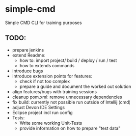 # simple-cmd
Simple CMD CLI for training purposes

## TODO:
* prepare jenkins
* extend Readme:
    * how to: import project/ build / deploy / run / test
    * how to extends commands
* introduce bugs
* introduce extension points for features: 
    * check if not too complex
    * prepare a guide and document the worked out solution
* align features/bugs with training sessions
* cleanup pom.xml: remove unnecessary dependencies
* fix build: currently not possible run outside of Intellij (cmd)
* adjust Devon IDE Settings
* Eclipse project incl run config
* Tests:
    * Write some working Unit-Tests
    * provide information on how to prepare "test data"
